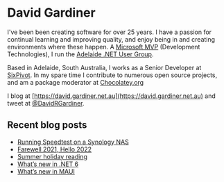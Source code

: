 # David Gardiner

I've been been creating software for over 25 years. I have a passion for continual learning and improving quality, and enjoy being in and creating environments where these happen. A [Microsoft MVP](https://mvp.microsoft.com/en-us/PublicProfile/5001655) (Development Technologies), I run the [Adelaide .NET User Group](https://www.adnug.net).

Based in Adelaide, South Australia, I works as a Senior Developer at [SixPivot](https://www.sixpivot.com.au). In my spare time I contribute to numerous open source projects, and am a package moderator at [Chocolatey.org](https://chocolatey.org)

I blog at [https://david.gardiner.net.au](https://david.gardiner.net.au) and tweet at [@DavidRGardiner](https://twitter.com/DavidRGardiner).

## Recent blog posts

<!--START_SECTION:posts-->
* [Running Speedtest on a Synology NAS](https:&#x2F;&#x2F;david.gardiner.net.au&#x2F;2022&#x2F;01&#x2F;synology-speedtest.html)
* [Farewell 2021, Hello 2022](https:&#x2F;&#x2F;david.gardiner.net.au&#x2F;2022&#x2F;01&#x2F;farewell-hello.html)
* [Summer holiday reading](https:&#x2F;&#x2F;david.gardiner.net.au&#x2F;2021&#x2F;12&#x2F;summer-holiday-reading.html)
* [What’s new in .NET 6](https:&#x2F;&#x2F;david.gardiner.net.au&#x2F;2021&#x2F;11&#x2F;dotnet-6.html)
* [What’s new in MAUI](https:&#x2F;&#x2F;david.gardiner.net.au&#x2F;2021&#x2F;11&#x2F;maui.html)
<!--END_SECTION:posts-->